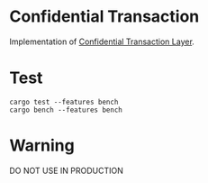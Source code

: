# Confidential Transaction

Implementation of [Confidential Transaction Layer](https://github.com/ieigen/ieigen.github.io/blob/main/docs/whitepaper/Eigen_ZKZRU_yellowpaper/Eigen_ZKZRU_yellowpaper.pdf).

# Test

```
cargo test --features bench
cargo bench --features bench
```

# Warning
DO NOT USE IN PRODUCTION
